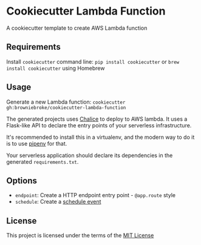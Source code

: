 Cookiecutter Lambda Function
============================

A cookiecutter template to create AWS Lambda function

Requirements
------------

Install `cookiecutter` command line: `pip install cookiecutter` or `brew install cookiecutter` using Homebrew

Usage
-----

Generate a new Lambda function: `cookiecutter gh:browniebroke/cookiecutter-lambda-function` 

The generated projects uses [Chalice](http://chalice.readthedocs.io/en/latest/) to deploy to AWS
lambda. It uses a Flask-like API to declare the entry points of your serverless infrastructure.

It's recommended to install this in a virtualenv, and the modern way to do it
is to use [pipenv](https://docs.pipenv.org/) for that.

Your serverless application should declare its dependencies in the generated `requirements.txt`.

Options
-------

- `endpoint`: Create a HTTP endpoint entry point - `@app.route` style
- `schedule`: Create a [schedule event](http://chalice.readthedocs.io/en/latest/topics/events.html#scheduled-events)

License
-------

This project is licensed under the terms of the [MIT License](/LICENSE)
